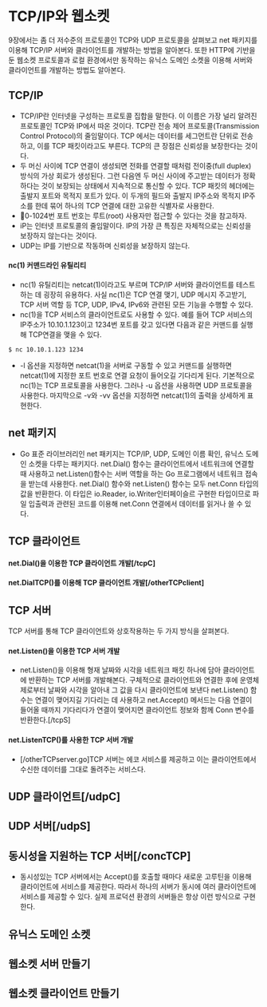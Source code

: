 # TCP/IP와 웹소켓
9장에서는 좀 더 저수준의 프로토콜인 TCP와 UDP 프로토콜을 살펴보고 net 패키지를 이용해 TCP/IP 서버와 클라이언트를 개발하는 방법을 알아본다. 또한 HTTP에 기반을 둔 웹소켓 프로토콜과 로컬 환경에서만 동작하는 유닉스 도메인 소켓을 이용해 서버와 클라이언트를 개발하는 방법도 알아본다.

## TCP/IP
- TCP/IP란 인터넷을 구성하는 프로토콜 집합을 말한다. 이 이름은 가장 널리 알려진 프로토콜인 TCP와 IP에서 따온 것이다. TCP란 전송 제어 프로토콜(Transmission Control Protocol)의 줄임말이다. TCP 에서는 데이터를 세그먼트란 단위로 전송하고, 이를 TCP 패킷이라고도 부른다. TCP의 큰 장점은 신뢰성을 보장한다는 것이다.
- 두 머신 사이에 TCP 연결이 생성되면 전화를 연결할 때처럼 전이중(full duplex) 방식의 가상 회로가 생성된다. 그런 다음엔 두 머신 사이에 주고받는 데이터가 정확하다는 것이 보장되는 상태에서 지속적으로 통신할 수 있다. TCP 패킷의 헤더에는 출발지 포트와 목적지 포트가 있다. 이 두개의 필드와 출발지 IP주소와 목적지 IP주소를 한데 묶어 하나의 TCP 연결에 대한 고유한 식별자로 사용한다.
- 🙌0-1024번 포트 번호는 루트(root) 사용자만 접근할 수 있다는 것을 참고하자.
- iP는 인터넷 프로토콜의 줄임말이다. IP의 가장 큰 특징은 자체적으로는 신뢰성을 보장하지 않는다는 것이다. 
- UDP는 IP를 기반으로 작동하며 신뢰성을 보장하지 않는다. 
#### nc(1) 커맨드라인 유틸리티
-  nc(1) 유틸리티는 netcat(1)이라고도 부르며 TCP/IP 서버와 클라이언트를 테스트하는 데 굉장히 유용하다. 사실 nc(1)은 TCP 연결 맺기, UDP 메시지 주고받기, TCP 서버 역할 등 TCP, UDP, IPv4, IPv6와 관련된 모든 기능을 수행할 수 있다.
- nc(1)을 TCP 서비스의 클라이언트로도 사용할 수 있다. 예를 들어 TCP 서비스의 IP주소가 10.10.1.123이고 1234번 포트를 갖고 있다면 다음과 같은 커맨드를 실행해 TCP연결을 맺을 수 있다.
```
$ nc 10.10.1.123 1234
```
- -l 옵션을 지정하면 netcat(1)을 서버로 구동할 수 있고 커맨드를 실행하면 netcat(1)에 지정한 포트 번호로 연결 요청이 들어오길 기다리게 된다. 기본적으로 nc(1)는 TCP 프로토콜을 사용한다. 그러나 -u 옵션을 사용하면 UDP 프로토콜을 사용한다. 마지막으로 -v와 -vv 옵션을 지정하면 netcat(1)의 출력을 상세하게 표현한다.

## net 패키지
- Go 표준 라이브러리인 net 패키지는 TCP/IP, UDP, 도메인 이름 확인, 유닉스 도메인 소켓을 다루는 패키지다. net.Dial() 함수는 클라이언트에서 네트워크에 연결할 때 사용하고 net.Listen()함수는 서버 역할을 하는 Go 프로그램에서 네트워크 접속을 받는데 사용한다. net.Dial() 함수와 net.Listen() 함수는 모두 net.Conn 타입의 값을 반환한다. 이 타입은 io.Reader, io.Writer인터페이슬르 구현한 타입이므로 파일 입출력과 관련된 코드를 이용해 net.Conn 연결에서 데이터를 읽거나 쓸 수 있다. 


## TCP 클라이언트
#### net.Dial()을 이용한 TCP 클라이언트 개발[/tcpC]
#### net.DialTCP()를 이용해 TCP 클라이언트 개발[/otherTCPclient]

## TCP 서버
TCP 서버를 통해 TCP 클라이언트와 상호작용하는 두 가지 방식을 살펴본다.
#### net.Listen()을 이용한 TCP 서버 개발
- net.Listen()을 이용해 형재 날짜와 시각을 네트워크 패킷 하나에 담아 클라이언트에 반환하는 TCP 서버를 개발해본다. 구체적으로 클라이언트와 연결한 후에 운영체제로부터 날짜와 시각을 알아내 그 값을 다시 클라이언트에 보낸다 net.Listen() 함수는 연결이 맺어지길 기다리는 데 사용하고 net.Accept() 메서드는 다음 연결이 들어올 때까지 기다리다가 연결이 맺어지면 클라이언트 정보와 함께 Conn 변수를 반환한다.[/tcpS]
#### net.ListenTCP()를 사용한 TCP 서버 개발
- [/otherTCPserver.go]TCP 서버는 에코 서비스를 제공하고 이는 클라이언트에서 수신한 데이터를 그대로 돌려주는 서비스다.

## UDP 클라이언트[/udpC]

## UDP 서버[/udpS]

## 동시성을 지원하는 TCP 서버[/concTCP]
- 동시성있는 TCP 서버에서는 Accept()를 호출할 때마다 새로운 고루틴을 이용해 클라이언트에 서비스를 제공한다. 따라서 하나의 서버가 동시에 여러 클라이언트에 서비스를 제공할 수 있다. 실제 프로덕션 환경의 서버들은 항상 이런 방식으로 구현한다.

## 유닉스 도메인 소켓

## 웹소켓 서버 만들기

## 웹소켓 클라이언트 만들기


